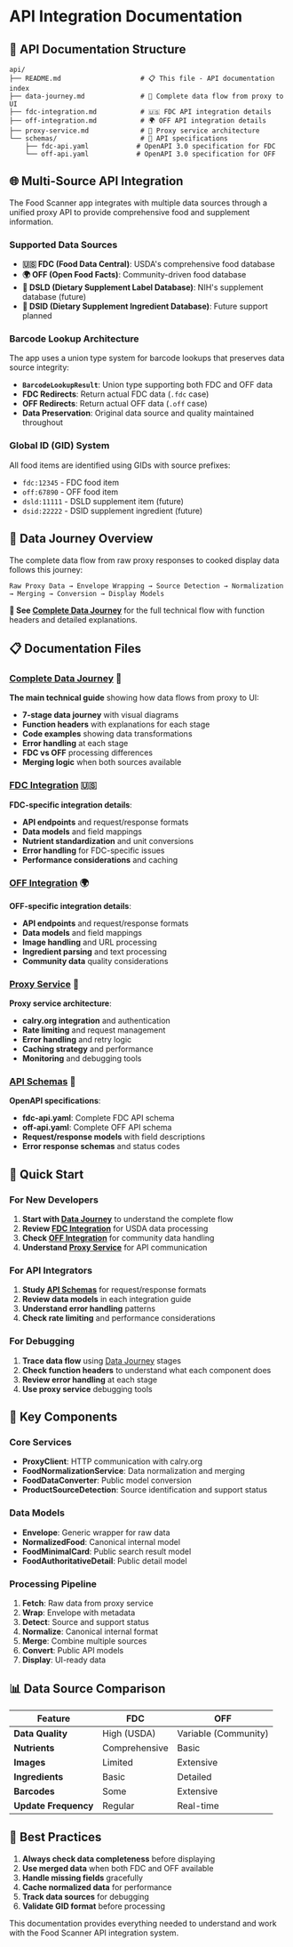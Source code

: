 # API Integration Documentation

## 📁 API Documentation Structure

```
api/
├── README.md                    # 📋 This file - API documentation index
├── data-journey.md              # 🎯 Complete data flow from proxy to UI
├── fdc-integration.md           # 🇺🇸 FDC API integration details
├── off-integration.md           # 🌍 OFF API integration details
├── proxy-service.md             # 🔌 Proxy service architecture
└── schemas/                     # 📄 API specifications
    ├── fdc-api.yaml            # OpenAPI 3.0 specification for FDC
    └── off-api.yaml            # OpenAPI 3.0 specification for OFF
```

## 🌐 Multi-Source API Integration

The Food Scanner app integrates with multiple data sources through a unified proxy API to provide comprehensive food and supplement information.

### Supported Data Sources

- **🇺🇸 FDC (Food Data Central)**: USDA's comprehensive food database
- **🌍 OFF (Open Food Facts)**: Community-driven food database
- **💊 DSLD (Dietary Supplement Label Database)**: NIH's supplement database (future)
- **🧪 DSID (Dietary Supplement Ingredient Database)**: Future support planned

### Barcode Lookup Architecture

The app uses a union type system for barcode lookups that preserves data source integrity:

- **`BarcodeLookupResult`**: Union type supporting both FDC and OFF data
- **FDC Redirects**: Return actual FDC data (`.fdc` case)
- **OFF Redirects**: Return actual OFF data (`.off` case)
- **Data Preservation**: Original data source and quality maintained throughout

### Global ID (GID) System

All food items are identified using GIDs with source prefixes:
- `fdc:12345` - FDC food item
- `off:67890` - OFF food item  
- `dsld:11111` - DSLD supplement item (future)
- `dsid:22222` - DSID supplement ingredient (future)

## 🎯 Data Journey Overview

The complete data flow from raw proxy responses to cooked display data follows this journey:

```
Raw Proxy Data → Envelope Wrapping → Source Detection → Normalization → Merging → Conversion → Display Models
```

**📖 See [Complete Data Journey](data-journey.md)** for the full technical flow with function headers and detailed explanations.

## 📋 Documentation Files

### [Complete Data Journey](data-journey.md) 🎯
**The main technical guide** showing how data flows from proxy to UI:
- **7-stage data journey** with visual diagrams
- **Function headers** with explanations for each stage
- **Code examples** showing data transformations
- **Error handling** at each stage
- **FDC vs OFF** processing differences
- **Merging logic** when both sources available

### [FDC Integration](fdc-integration.md) 🇺🇸
**FDC-specific integration details**:
- **API endpoints** and request/response formats
- **Data models** and field mappings
- **Nutrient standardization** and unit conversions
- **Error handling** for FDC-specific issues
- **Performance considerations** and caching

### [OFF Integration](off-integration.md) 🌍
**OFF-specific integration details**:
- **API endpoints** and request/response formats  
- **Data models** and field mappings
- **Image handling** and URL processing
- **Ingredient parsing** and text processing
- **Community data** quality considerations

### [Proxy Service](proxy-service.md) 🔌
**Proxy service architecture**:
- **calry.org integration** and authentication
- **Rate limiting** and request management
- **Error handling** and retry logic
- **Caching strategy** and performance
- **Monitoring** and debugging tools

### [API Schemas](schemas/) 📄
**OpenAPI specifications**:
- **fdc-api.yaml**: Complete FDC API schema
- **off-api.yaml**: Complete OFF API schema
- **Request/response models** with field descriptions
- **Error response schemas** and status codes

## 🚀 Quick Start

### For New Developers
1. **Start with [Data Journey](data-journey.md)** to understand the complete flow
2. **Review [FDC Integration](fdc-integration.md)** for USDA data processing
3. **Check [OFF Integration](off-integration.md)** for community data handling
4. **Understand [Proxy Service](proxy-service.md)** for API communication

### For API Integrators
1. **Study [API Schemas](schemas/)** for request/response formats
2. **Review data models** in each integration guide
3. **Understand error handling** patterns
4. **Check rate limiting** and performance considerations

### For Debugging
1. **Trace data flow** using [Data Journey](data-journey.md) stages
2. **Check function headers** to understand what each component does
3. **Review error handling** at each stage
4. **Use proxy service** debugging tools

## 🔧 Key Components

### Core Services
- **ProxyClient**: HTTP communication with calry.org
- **FoodNormalizationService**: Data normalization and merging
- **FoodDataConverter**: Public model conversion
- **ProductSourceDetection**: Source identification and support status

### Data Models
- **Envelope<T>**: Generic wrapper for raw data
- **NormalizedFood**: Canonical internal model
- **FoodMinimalCard**: Public search result model
- **FoodAuthoritativeDetail**: Public detail model

### Processing Pipeline
1. **Fetch**: Raw data from proxy service
2. **Wrap**: Envelope with metadata
3. **Detect**: Source and support status
4. **Normalize**: Canonical internal format
5. **Merge**: Combine multiple sources
6. **Convert**: Public API models
7. **Display**: UI-ready data

## 📊 Data Source Comparison

| Feature | FDC | OFF |
|---------|-----|-----|
| **Data Quality** | High (USDA) | Variable (Community) |
| **Nutrients** | Comprehensive | Basic |
| **Images** | Limited | Extensive |
| **Ingredients** | Basic | Detailed |
| **Barcodes** | Some | Extensive |
| **Update Frequency** | Regular | Real-time |

## 🎯 Best Practices

1. **Always check data completeness** before displaying
2. **Use merged data** when both FDC and OFF available
3. **Handle missing fields** gracefully
4. **Cache normalized data** for performance
5. **Track data sources** for debugging
6. **Validate GID format** before processing

This documentation provides everything needed to understand and work with the Food Scanner API integration system.
